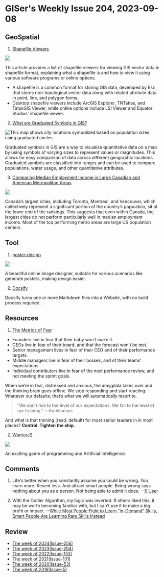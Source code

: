 # GISer's Weekly Issue 204, 2023-09-08

## GeoSpatial

1. [Shapefile Viewers](https://www.gislounge.com/shapefile-viewers/)

![](https://www.gislounge.com/wp-content/uploads/2013/05/arcgis-explorer.png)

This article provides a list of shapefile viewers for viewing GIS vector data in shapefile format, explaining what a shapefile is and how to view it using various software programs or online options.

- A shapefile is a common format for storing GIS data, developed by Esri, that stores non-topological vector data along with related attribute data in point, line, and polygon forms.
- Desktop shapefile viewers include ArcGIS Explorer, TNTatlas, and TatukGIS Viewer, while online options include LSI Viewer and Equator Studios' shapefile viewer.

2. [What are Graduated Symbols in GIS?](https://www.gislounge.com/what-are-graduated-symbols-in-gis/)

![This map shows city locations symbolized based on population sizes using graduated circles](https://www.gislounge.com/wp-content/uploads/2020/08/cities-graduated-symbols.png)

Graduated symbols in GIS are a way to visualize quantitative data on a map by using symbols of varying sizes to represent values or magnitudes. This allows for easy comparison of data across different geographic locations. Graduated symbols are classified into ranges and can be used to compare populations, water usage, and other quantitative attributes.

3. [Comparing Median Employment Income in Large Canadian and American Metropolitan Areas](https://www.fraserinstitute.org/sites/default/files/comparing-median-employment-income-in-large-canadian-and-american-metropolitan-areas.pdf)

![](https://www.fraserinstitute.org/sites/default/files/styles/large/public/files-2023/comparing-median-employment-income-in-large-canadian-and-american-metropolitan-areas.jpg?itok=P62-dwql)

Canada’s largest cities, including Toronto, Montreal, and Vancouver, which collectively represent a significant portion of the country’s population, sit at the lower end of the rankings. This suggests that even within Canada, the largest cities do not perform particularly well in median employment income. Most of the top performing metro areas are large US population centers.

## Tool

1. [poster-design](https://github.com/palxiao/poster-design)

![](https://camo.githubusercontent.com/f75c62e32bd7f412cbfa24285c1fe671a7e69dbf9d880361d29cd4f106a5ca1d/68747470733a2f2f78702e70616c78702e636e2f696d616765732f323032332d372d31362d313638393530303131323639342e676966)

A beautiful online image designer, suitable for various scenarios like generate posters, making design easier.

2. [Docsify](https://github.com/docsifyjs/docsify)

Docsify turns one or more Markdown files into a Website, with no build process required.

## Resources

1. [The Metrics of Fear](https://hagakure.substack.com/p/twh49-the-metrics-of-fear#%C2%A7fear)

- Founders live in fear that their baby won’t make it.
- CEOs live in fear of their board, and that the forecast won’t be met.
- Senior management lives in fear of their CEO and of their performance targets.
- Middle managers live in fear of their bosses, and of their teams’ expectations.
- Individual contributors live in fear of the next performance review, and not meeting the sprint goals.

When we’re in fear, distressed and anxious, the amygdala takes over and the thinking brain goes offline. We stop responding and start reacting. Whatever our defaults, that’s what we will automatically resort to.

> “We don’t rise to the level of our expectations. We fall to the level of our training.” ―Archilochus

And what is that training (read: default) for most senior leaders in in most places? **Control. Tighten the ship.**

2. [WarriorJS](https://github.com/olistic/warriorjs)

![](https://user-images.githubusercontent.com/5600126/40150855-8b2acdd2-5952-11e8-9034-00dcee0c4c2c.gif)

An exciting game of programming and Artificial Intelligence.

## Comments

1. Life's better when you constantly assume you could be wrong. You learn more. Resent less. And attract smart people. Being wrong says nothing about you as a person. Not being able to admit it does.
   --[X User](https://twitter.com/Patticus/status/1697678713138119128)

2. With the Outlier Algorithm, my logic was inverted: If others liked this, it may be worth becoming familiar with, but I can’t use it to make a big profit or impact.
   --[While Most People Fight to Learn “In-Demand” Skills, Smart People Are Learning Rare Skills Instead](https://medium.com/accelerated-intelligence/while-most-people-fight-to-learn-in-demand-skills-smart-people-are-secretly-learning-rare-skills-f9b26856c9d6)

## Review

- [The week of 2024(Issue-256)](../2024/issue-256.md)
- [The week of 2023(Issue-204)](../2023/issue-204.md)
- [The week of 2022(Issue-153)](../2022/issue-153.md)
- [The week of 2021(Issue-101)](../2021/issue-101.md)
- [The week of 2020(Issue-53)](../2020/issue-53.md)
- [The week of 2019(Issue-5)](../2019/issue-5.md)
